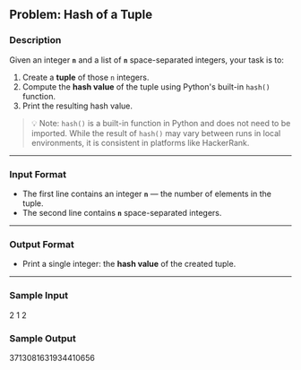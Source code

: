 ## Problem: Hash of a Tuple

### Description
Given an integer **`n`** and a list of **`n`** space-separated integers, your task is to:

1. Create a **tuple** of those `n` integers.
2. Compute the **hash value** of the tuple using Python's built-in `hash()` function.
3. Print the resulting hash value.

> 💡 Note: `hash()` is a built-in function in Python and does not need to be imported. While the result of `hash()` may vary between runs in local environments, it is consistent in platforms like HackerRank.

---

### Input Format

- The first line contains an integer **`n`** — the number of elements in the tuple.
- The second line contains **`n`** space-separated integers.

---

### Output Format

- Print a single integer: the **hash value** of the created tuple.

---

### Sample Input

2
1 2


### Sample Output

3713081631934410656